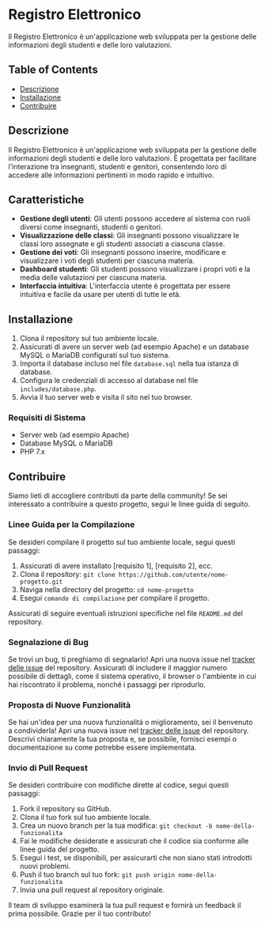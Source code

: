 # Registro Elettronico

Il Registro Elettronico è un'applicazione web sviluppata per la gestione delle informazioni degli studenti e delle loro valutazioni.

## Table of Contents

- [Descrizione](#descrizione)
- [Installazione](#installazione)
- [Contribuire](#contribuire)

## Descrizione

Il Registro Elettronico è un'applicazione web sviluppata per la gestione delle informazioni degli studenti e delle loro valutazioni. È progettata per facilitare l'interazione tra insegnanti, studenti e genitori, consentendo loro di accedere alle informazioni pertinenti in modo rapido e intuitivo.

## Caratteristiche

- **Gestione degli utenti**: Gli utenti possono accedere al sistema con ruoli diversi come insegnanti, studenti o genitori.
- **Visualizzazione delle classi**: Gli insegnanti possono visualizzare le classi loro assegnate e gli studenti associati a ciascuna classe.
- **Gestione dei voti**: Gli insegnanti possono inserire, modificare e visualizzare i voti degli studenti per ciascuna materia.
- **Dashboard studenti**: Gli studenti possono visualizzare i propri voti e la media delle valutazioni per ciascuna materia.
- **Interfaccia intuitiva**: L'interfaccia utente è progettata per essere intuitiva e facile da usare per utenti di tutte le età.

## Installazione

1. Clona il repository sul tuo ambiente locale.
2. Assicurati di avere un server web (ad esempio Apache) e un database MySQL o MariaDB configurati sul tuo sistema.
3. Importa il database incluso nel file `database.sql` nella tua istanza di database.
4. Configura le credenziali di accesso al database nel file `includes/database.php`.
5. Avvia il tuo server web e visita il sito nel tuo browser.

### Requisiti di Sistema

- Server web (ad esempio Apache)
- Database MySQL o MariaDB
- PHP 7.x

## Contribuire

Siamo lieti di accogliere contributi da parte della community! Se sei interessato a contribuire a questo progetto, segui le linee guida di seguito.

### Linee Guida per la Compilazione

Se desideri compilare il progetto sul tuo ambiente locale, segui questi passaggi:

1. Assicurati di avere installato [requisito 1], [requisito 2], ecc.
2. Clona il repository: `git clone https://github.com/utente/nome-progetto.git`
3. Naviga nella directory del progetto: `cd nome-progetto`
4. Esegui `comando di compilazione` per compilare il progetto.

Assicurati di seguire eventuali istruzioni specifiche nel file `README.md` del repository.

### Segnalazione di Bug

Se trovi un bug, ti preghiamo di segnalarlo! Apri una nuova issue nel [tracker delle issue](https://github.com/utente/nome-progetto/issues) del repository. Assicurati di includere il maggior numero possibile di dettagli, come il sistema operativo, il browser o l'ambiente in cui hai riscontrato il problema, nonché i passaggi per riprodurlo.

### Proposta di Nuove Funzionalità

Se hai un'idea per una nuova funzionalità o miglioramento, sei il benvenuto a condividerla! Apri una nuova issue nel [tracker delle issue](https://github.com/utente/nome-progetto/issues) del repository. Descrivi chiaramente la tua proposta e, se possibile, fornisci esempi o documentazione su come potrebbe essere implementata.

### Invio di Pull Request

Se desideri contribuire con modifiche dirette al codice, segui questi passaggi:

1. Fork il repository su GitHub.
2. Clona il tuo fork sul tuo ambiente locale.
3. Crea un nuovo branch per la tua modifica: `git checkout -b nome-della-funzionalita`
4. Fai le modifiche desiderate e assicurati che il codice sia conforme alle linee guida del progetto.
5. Esegui i test, se disponibili, per assicurarti che non siano stati introdotti nuovi problemi.
6. Push il tuo branch sul tuo fork: `git push origin nome-della-funzionalita`
7. Invia una pull request al repository originale.

Il team di sviluppo esaminerà la tua pull request e fornirà un feedback il prima possibile. Grazie per il tuo contributo!


